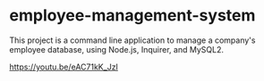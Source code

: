 # employee-management-system

This project is a command line application to manage a company's employee database, using Node.js, Inquirer, and MySQL2.

https://youtu.be/eAC71kK_JzI